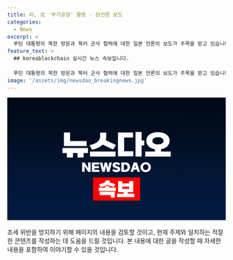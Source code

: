 ```yaml
---
title: 러, 北 '무기공장' 활용 - 日언론 보도
categories:
  - News
excerpt: >
  푸틴 대통령의 북한 방문과 북러 군사 협력에 대한 일본 언론의 보도가 주목을 받고 있습니다. 미국과 유럽이 우크라이나에 무기를 지원하는 가운데, 러시아는 북한으로부터 대량의 무기를 조달하는 것으로 알려졌습니다. 북한은 러시아산 첨단 무기를 지원받아 군사력을 증강하고, 최신예 스텔스 전투기에 대항할 수 있는 능력을 키워가고 있는 것으로 보입니다. 푸틴 대통령은 북한을 방문한 뒤 김정은 국무위원장과 정상회담을 진행하고, 군사 협력을 강화할 계획으로 알려져 있습니다. 추가로, 중국은 '북중러' 프레임에 갇혀 제재가 확대될 가능성을 우려하고 있으며, 안보 대화를 통해 한반도 정세 불안정화를 막기 위해 한국과의 대화를 강화하고 있는 상황입니다.
feature_text: >
  ## koreablockchain 실시간 뉴스 속보입니다.

  푸틴 대통령의 북한 방문과 북러 군사 협력에 대한 일본 언론의 보도가 주목을 받고 있습니다. 미국과 유럽이 우크라이나에 무기를 지원하는 가운데, 러시아는 북한으로부터 대량의 무기를 조달하는 것으로 알려졌습니다. 북한은 러시아산 첨단 무기를 지원받아 군사력을 증강하고, 최신예 스텔스 전투기에 대항할 수 있는 능력을 키워가고 있는 것으로 보입니다. 푸틴 대통령은 북한을 방문한 뒤 김정은 국무위원장과 정상회담을 진행하고, 군사 협력을 강화할 계획으로 알려져 있습니다. 추가로, 중국은 '북중러' 프레임에 갇혀 제재가 확대될 가능성을 우려하고 있으며, 안보 대화를 통해 한반도 정세 불안정화를 막기 위해 한국과의 대화를 강화하고 있는 상황입니다.
image: '/assets/img/newsdao_breakingnews.jpg'
---
```


<p><img src="/assets/img/newsdao_breakingnews.jpg" alt="koreablockchain 속보" /></p>

<p>조세 위반을 방지하기 위해 페이지의 내용을 검토할 것이고, 현재 주제와 일치하는 적절한 콘텐츠를 작성하는 데 도움을 드릴 것입니다. 본 내용에 대한 글을 작성할 때 자세한 내용을 포함하여 이야기할 수 있을 것입니다.</p>


